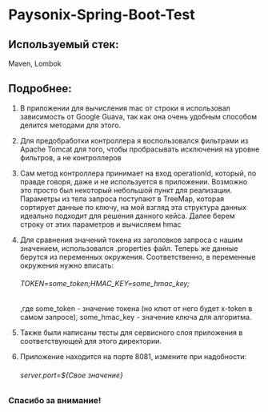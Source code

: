 # Paysonix-Spring-Boot-Test

## Используемый стек:
Maven, Lombok

## Подробнее:

1. В приложении для вычисления mac от строки я использовал зависимость от Google Guava, 
   так как она очень удобным способом делится методами для этого.

2. Для предобработки контроллера я воспользовался фильтрами из Apache Tomcat для того, 
   чтобы пробрасывать исключения на уровне фильтров, а не контроллеров

3. Сам метод контроллера принимает на вход operationId, который, по правде говоря, даже и не используется в приложении. 
   Возможно это просто был некоторый небольшой пункт для реализации. Параметры из тела запроса поступают в TreeMap, 
   которая сортирует данные по ключу, на мой взгляд эта структура данных идеально подходит для решения данного кейса.
   Далее берем строку от этих параметров и вычисляем hmac
   
4. Для сравнения значений токена из заголовков запроса с нашим значением, использовался .properties файл. 
   Теперь же данные берутся из переменных окружения. Соответственно, в переменные окружения нужно вписать:
   ###### TOKEN=some_token;HMAC_KEY=some_hmac_key;
   ,где some_token - значение токена (но клют от него будет x-token в самом запросе), 
   some_hmac_key - значение ключа для алгоритма.

5. Также были написаны тесты для сервисного слоя приложения в соответствующей для этого директории.

6. Приложение находится на порте 8081, измените при надобности:
      ###### server.port=${Свое значение}

### Спасибо за внимание!

